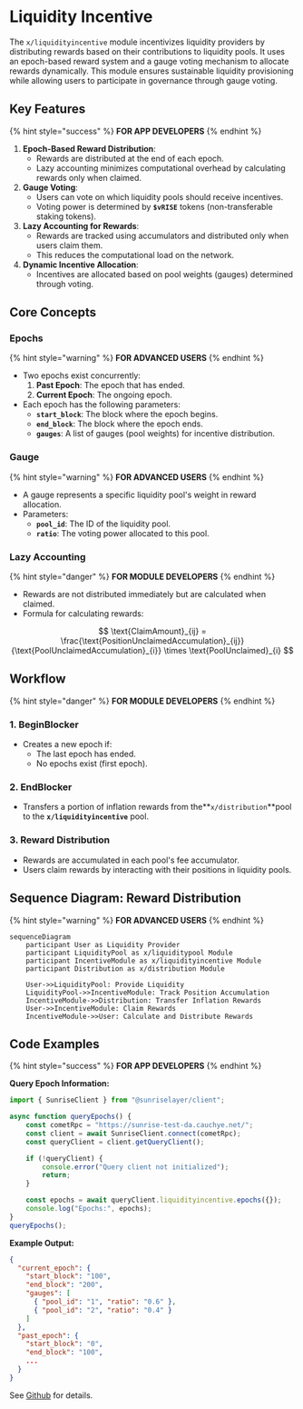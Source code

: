 # Liquidity Incentive

The `x/liquidityincentive` module incentivizes liquidity providers by distributing rewards based on their contributions to liquidity pools. It uses an epoch-based reward system and a gauge voting mechanism to allocate rewards dynamically. This module ensures sustainable liquidity provisioning while allowing users to participate in governance through gauge voting.

## Key Features

{% hint style="success" %}
**FOR APP DEVELOPERS**
{% endhint %}

1. **Epoch-Based Reward Distribution**:
    - Rewards are distributed at the end of each epoch.
    - Lazy accounting minimizes computational overhead by calculating rewards only when claimed.
2. **Gauge Voting**:
    - Users can vote on which liquidity pools should receive incentives.
    - Voting power is determined by **`$vRISE`** tokens (non-transferable staking tokens).
3. **Lazy Accounting for Rewards**:
    - Rewards are tracked using accumulators and distributed only when users claim them.
    - This reduces the computational load on the network.
4. **Dynamic Incentive Allocation**:
    - Incentives are allocated based on pool weights (gauges) determined through voting.

## **Core Concepts**

### Epochs

{% hint style="warning" %}
**FOR ADVANCED USERS**
{% endhint %}

- Two epochs exist concurrently:
    1. **Past Epoch**: The epoch that has ended.
    2. **Current Epoch**: The ongoing epoch.
- Each epoch has the following parameters:
    - **`start_block`**: The block where the epoch begins.
    - **`end_block`**: The block where the epoch ends.
    - **`gauges`**: A list of gauges (pool weights) for incentive distribution.

### Gauge

{% hint style="warning" %}
**FOR ADVANCED USERS**
{% endhint %}

- A gauge represents a specific liquidity pool's weight in reward allocation.
- Parameters:
    - **`pool_id`**: The ID of the liquidity pool.
    - **`ratio`**: The voting power allocated to this pool.

### Lazy Accounting

{% hint style="danger" %}
**FOR MODULE DEVELOPERS**
{% endhint %}

- Rewards are not distributed immediately but are calculated when claimed.
- Formula for calculating rewards:

$$
\text{ClaimAmount}_{ij} = \frac{\text{PositionUnclaimedAccumulation}_{ij}}{\text{PoolUnclaimedAccumulation}_{i}} \times \text{PoolUnclaimed}_{i}
$$


## Workflow

{% hint style="danger" %}
**FOR MODULE DEVELOPERS**
{% endhint %}

### 1. BeginBlocker

- Creates a new epoch if:
    - The last epoch has ended.
    - No epochs exist (first epoch).

### 2. EndBlocker

- Transfers a portion of inflation rewards from the**`x/distribution`**pool to the **`x/liquidityincentive`** pool.

### 3. Reward Distribution

- Rewards are accumulated in each pool's fee accumulator.
- Users claim rewards by interacting with their positions in liquidity pools.

## Sequence Diagram: Reward Distribution

{% hint style="warning" %}
**FOR ADVANCED USERS**
{% endhint %}

```mermaid
sequenceDiagram
    participant User as Liquidity Provider
    participant LiquidityPool as x/liquiditypool Module
    participant IncentiveModule as x/liquidityincentive Module
    participant Distribution as x/distribution Module

    User->>LiquidityPool: Provide Liquidity
    LiquidityPool->>IncentiveModule: Track Position Accumulation
    IncentiveModule->>Distribution: Transfer Inflation Rewards
    User->>IncentiveModule: Claim Rewards
    IncentiveModule->>User: Calculate and Distribute Rewards
```

## Code Examples

{% hint style="success" %}
**FOR APP DEVELOPERS**
{% endhint %}

**Query Epoch Information:**

```javascript
import { SunriseClient } from "@sunriselayer/client";

async function queryEpochs() {
    const cometRpc = "https://sunrise-test-da.cauchye.net/";
    const client = await SunriseClient.connect(cometRpc);
    const queryClient = client.getQueryClient();

    if (!queryClient) {
        console.error("Query client not initialized");
        return;
    }

    const epochs = await queryClient.liquidityincentive.epochs({});
    console.log("Epochs:", epochs);
}
queryEpochs();
```

**Example Output:**

```json
{
  "current_epoch": {
    "start_block": "100",
    "end_block": "200",
    "gauges": [
      { "pool_id": "1", "ratio": "0.6" },
      { "pool_id": "2", "ratio": "0.4" }
    ]
  },
  "past_epoch": {
    "start_block": "0",
    "end_block": "100",
    ...
  }
}
```


See [Github](https://github.com/sunriselayer/sunrise/tree/main/x/liquidityincentive) for details.